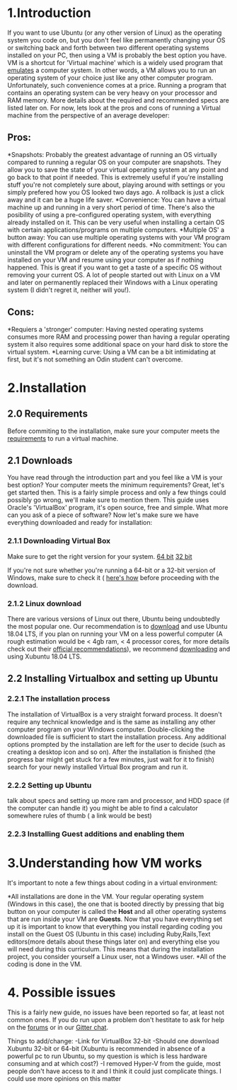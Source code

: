 # 1.Introduction

If you want to use Ubuntu (or any other version of Linux) as the operating system you code on, but you don't feel like permanently changing your OS or switching back and forth between two different operating systems installed on your PC, then using a VM is probably the best option you have. VM is a shortcut for 'Virtual machine' which is a widely used program that [emulates](https://en.wikipedia.org/wiki/Emulator) a computer system. In other words, a VM allows you to run an operating system of your choice just like any other computer program. Unfortunately, such convenience comes at a price. Running a program that contains an operating system can be very heavy on your processor and RAM memory. More details about the required and recommended specs are listed later on. For now, lets look at the pros and cons of running a Virtual machine from the perspective of an average developer:

## Pros:
*Snapshots: Probably the greatest advantage of running an OS virtually compared to running a regular OS on your computer are snapshots. They allow you to save the state of your virtual operating system at any point and go back to that point if needed. This is extremely useful if you're installing stuff you're not completely sure about, playing around with settings or you simply prefered how you OS looked two days ago. A rollback is just a click away and it can be a huge life saver.
*Convenience: You can have a virtual machine up and running in a very short period of time. There's also the posibility of using a pre-configured operating system, with everything already installed on it. This can be very useful when installing a certain OS with certain applications/programs on multiple computers.
*Multiple OS' a button away: You can use multiple operating systems with your VM program with different configurations for different needs.
*No commitment: You can uninstall the VM program or delete any of the operating systems you have installed on your VM and resume using your computer as if nothing happened. This is great if you want to get a taste of a specific OS without removing your current OS. A lot of people started out with Linux on a VM and later on permanently replaced their Windows with a Linux operating system (I didn't regret it, neither will you!).

## Cons:
*Requiers a 'stronger' computer: Having nested operating systems consumes more RAM and processing power than having a regular operating system it also requires some additional space on your hard disk to store the virtual system. 
*Learning curve: Using a VM can be a bit intimidating at first, but it's not something an Odin student can't overcome.

# 2.Installation

## 2.0 Requirements

Before commiting to the installation, make sure your computer meets the [requirements](https://www.virtualbox.org/wiki/End-user_documentation) to run a virtual machine.

## 2.1 Downloads

You have read through the introduction part and you feel like a VM is your best option? Your computer meets the minimum requirements? Great, let's get started then. This is a fairly simple process and only a few things could possibly go wrong, we'll make sure to mention them. This guide uses Oracle's 'VirtualBox' program, it's open source, free and simple. What more can you ask of a piece of software? Now let's make sure we have everything downloaded and ready for installation:

### 2.1.1 Downloading Virtual Box

Make sure to get the right version for your system.
[64 bit](https://download.virtualbox.org/virtualbox/5.2.12/VirtualBox-5.2.12-122591-Win.exe) [32 bit]() 

If you're not sure whether you're running a 64-bit or a 32-bit version of Windows, make sure to check it ( [here's how](https://support.microsoft.com/en-us/help/827218/how-to-determine-whether-a-computer-is-running-a-32-bit-version-or-64) before proceeding with the download.


### 2.1.2 Linux download

There are various versions of Linux out there, Ubuntu being undoubtedly the most popular one. Our recommendation is to [download](http://releases.ubuntu.com/18.04/ubuntu-18.04-desktop-amd64.iso) and use Ubuntu 18.04 LTS, if you plan on running your VM on a less powerful computer (A rough estimation would be < 4gb ram, < 4 processor cores, for more details check out their [official recommendations](https://help.ubuntu.com/community/Installation/SystemRequirements)), we recommend [downloading](https://xubuntu.org/download) and using Xubuntu 18.04 LTS.

## 2.2 Installing Virtualbox and setting up Ubuntu

### 2.2.1 The installation process 

The installation of VirtualBox is a very straight forward process. It doesn't require any technical knowledge and is the same as installing any other computer program on your Windows computer. Double-clicking the downloaded file is sufficient to start the installation process. Any additional options prompted by the installation are left for the user to decide (such as creating a desktop icon and so on). After the installation is finished (the progress bar might get stuck for a few minutes, just wait for it to finish) search for your newly installed Virtual Box program and run it.

### 2.2.2 Setting up Ubuntu



talk about specs and setting up more ram and processor, and HDD space (if the computer can handle it)
you might be able to find a calculator somewhere
rules of thumb ( a link would be best)
### 2.2.3 Installing Guest additions and enabling them

# 3.Understanding how VM works

  It's important to note a few things about coding in a virtual environment:
  
*All installations are done in the VM. Your regular operating system (Windows in this case), the one that is booted directly by pressing that big button on your computer is called the **Host** and all other operating systems that are run inside your VM are **Guests**. Now that you have everything set up it is important to know that everything you install regarding coding you install on the Guest OS (Ubuntu in this case) including Ruby,Rails,Text editors(more details about these things later on) and everything else you will need during this curriculum. This means that during the installation project, you consider yourself a Linux user, not a Windows user.
*All of the coding is done in the VM. 

# 4. Possible issues
This is a fairly new guide, no issues have been reported so far, at least not common ones. If you do run upon a problem 
don't hestitate to ask for help on the [forums](https://forum.theodinproject.com/c/help) or in our [Gitter chat](https://gitter.im/TheOdinProject/theodinproject).


Things to add/change: 
-Link for VirtualBox 32-bit
-Should one download Xubuntu 32-bit or 64-bit (Xubuntu is recommended in absence of a powerful pc to run Ubuntu, so my question is which is less hardware consuming and at which cost?)
-I removed Hyper-V from the guide, most people don't have access to it and I think it could just complicate things. I could use more opinions on this matter
